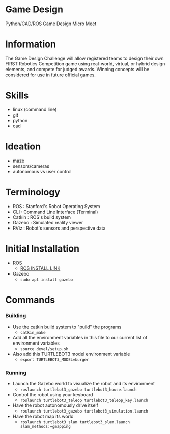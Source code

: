 # Game Design
Python/CAD/ROS Game Design Micro Meet

# Information
The Game Design Challenge will allow registered teams to design their own FIRST Robotics Competition game using real-world, virtual, or hybrid design elements, and compete for judged awards. Winning concepts will be considered for use in future official games. 

# Skills
- linux (command line)
- git
- python
- cad

# Ideation
- maze
- sensors/cameras
- autonomous vs user control

# Terminology
- ROS : Stanford's Robot Operating System
- CLI : Command Line Interface (Terminal)
- Catkin : ROS's build system
- Gazebo : Simulated reality viewer
- RViz : Robot's sensors and perspective data

# Initial Installation
- ROS
    - [ROS INSTALL LINK](http://wiki.ros.org/ROS/Installation)
- Gazebo
    - `sudo apt install gazebo`

# Commands
### Building
- Use the catkin build system to "build" the programs
    - `catkin_make`
- Add all the environment variables in this file to our current list of environment variables
    - `source devel/setup.sh`
- Also add this TURTLEBOT3 model environment variable
    - `export TURTLEBOT3_MODEL=burger`

### Running
- Launch the Gazebo world to visualize the robot and its environment
    - `roslaunch turtlebot3_gazebo turtlebot3_house.launch`
- Control the robot using your keyboard
    - `roslaunch turtlebot3_teleop turtlebot3_teleop_key.launch`
- Have the robot autonomously drive itself
    - `roslaunch turtlebot3_gazebo turtlebot3_simulation.launch`
- Have the robot map its world
    - `roslaunch turtlebot3_slam turtlebot3_slam.launch slam_methods:=gmapping`

